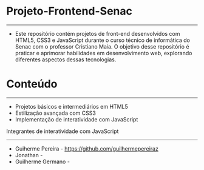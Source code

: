 # Projeto-Frontend-Senac
__________________________________________________________________________________________
- Este repositório contém projetos de front-end desenvolvidos com HTML5, CSS3 e JavaScript durante o curso técnico de informática do Senac com o professor Cristiano Maia. 
O objetivo desse repositório é praticar e aprimorar habilidades em desenvolvimento web, explorando diferentes aspectos dessas tecnologias.


# Conteúdo
__________________________________________________________________________________________
- Projetos básicos e intermediários em HTML5
- Estilização avançada com CSS3
- Implementação de interatividade com JavaScript


Integrantes de interatividade com JavaScript
__________________________________________________________________________________________
- Guiherme Pereira - https://github.com/guilhermepereiraz
- Jonathan -
- Guilherme Germano -